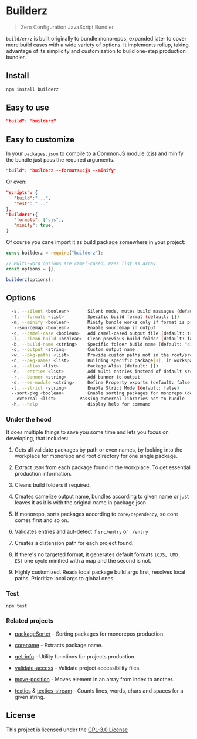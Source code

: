 # Builderz

> Zero Configuration JavaScript Bundler

`build/er/z` is built originally to bundle monorepos, expanded later to cover
more build cases with a wide variety of options. It implements rollup, taking
advantage of its simplicity and customization to build
one-step production bundler.

## Install

```bash
npm install builderz
```

## Easy to use

```json
"build": "builderz"
```

## Easy to customize

In your `packages.json` to compile to a CommonJS module (cjs) and minify the
bundle just pass the required arguments.

```json
"build": "builderz --formats=cjs --minify"
```

Or even:

```json
"scripts": {
   "build":"...",
   "test": "..."
},
"builderz":{
   "formats": ["cjs"],
   "minify": true,
}
```

Of course you cane import it as build package somewhere in your project:

```js
const builderz = require("builderz");

// Multi-word options are camel-cased. Pass list as array.
const options = {};

builderz(options);
```

## Options

```bash
  -s, --silent <boolean>       Silent mode, mutes build massages (default: true)
  -f, --formats <list>         Specific build format (default: [])
  -m, --minify <boolean>       Minify bundle works only if format is provided (default: false)
   --sourcemap <boolean>       Enable sourcemap in output
  -c, --camel-case <boolean>   Add camel-cased output file (default: true)
  -l, --clean-build <boolean>  Clean previous build folder (default: false)
  -b, --build-name <string>    Specific folder build name (default: "dist")
  -o, --output <string>        Custom output name
  -w, --pkg-paths <list>       Provide custom paths not in the root/src (default: [])
  -n, --pkg-names <list>       Building specific package[s], in workspace (default: [])
  -a, --alias <list>           Package Alias (default: [])
  -e, --entries <list>         Add multi entries instead of default src/index. (default: [])
  -r, --banner <string>        Add banner to output
  -d, --es-module <string>     Define Property exports (default: false)
  -t, --strict <string>        Enable Strict Mode (default: false)
  --sort-pkg <boolean>         Enable sorting packages for monorepo (default: true)
  --external <list>         Passing external libraries not to bundle
  -h, --help                   display help for command
```

### Under the hood

It does multiple things to save you some time and lets you focus on developing, that includes:

1. Gets all validate packages by path or even names, by looking into the workplace for monorepo
   and root directory for one single package.

2. Extract `JSON` from each package found in the workplace. To get essential
   production information.

3. Cleans build folders if required.

4. Creates camelize output name, bundles according to given name or just leaves
   it as it is with the original name in package.json

5. If monorepo, sorts packages according to `core/dependency`, so core comes first
   and so on.

6. Validates entries and aut-detect if `src/entry` or `./entry`

7. Creates a distension path for each project found.

8. If there's no targeted format, it generates default formats `(CJS, UMD, ES)`
   one cycle minified with a map and the second is not.

9. Highly customized. Reads local package build args first, resolves local paths. Prioritize
   local args to global ones.

### Test

```sh
npm test
```

### Related projects

- [packageSorter](https://github.com/jalal246/packageSorter) - Sorting packages
  for monorepos production.

- [corename](https://github.com/jalal246/corename) - Extracts package name.

- [get-info](https://github.com/jalal246/get-info) - Utility functions for
  projects production.

- [validate-access](https://github.com/jalal246/validate-access) - Validate project accessibility files.

- [move-position](https://github.com/jalal246/move-position) - Moves element in
  an array from index to another.

- [textics](https://github.com/jalal246/textics) & [textics-stream](https://github.com/jalal246/textics-stream) - Counts lines, words, chars and spaces for a given string.

## License

This project is licensed under the [GPL-3.0 License](https://github.com/jalal246/builderz/blob/master/LICENSE)
